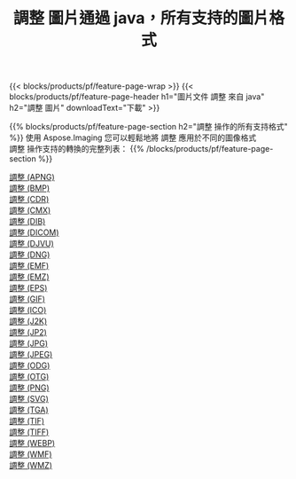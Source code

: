 ﻿---
title: 調整 圖片通過 java，所有支持的圖片格式 
weight: 3920
url: /zh-hant/java/adjust 
lang: zh-hant
langdirlevel: 2
locales: zh-hans,ja,it,ru,de,es,fr,nl,id,lt,pl,pt,vi,tr,ko,zh-hant,ar,hi,th,sv,cs,uk,he
description: 使用 Aspose.Imaging 你可以輕鬆地通過 java 獲取 調整 圖像
---

{{< blocks/products/pf/feature-page-wrap >}}
{{< blocks/products/pf/feature-page-header h1="圖片文件 調整 來自 java" h2="調整 圖片" downloadText="下載" >}}


{{% blocks/products/pf/feature-page-section  h2="調整 操作的所有支持格式" %}}
使用 Aspose.Imaging 您可以輕鬆地將 調整 應用於不同的圖像格式
<br/>
調整 操作支持的轉換的完整列表：
{{% /blocks/products/pf/feature-page-section %}}
<div class="container-fluid productfamilypage bg-gray">
    <div class="convertypes bg-gray agp-content section">
        <div class="container">
		<div class="row other-converters">
		    <div class='col-md-2 other-converter remove-lp remove-rp'><a href="/imaging/zh-hant/java/adjust/apng" >調整 (APNG)</a></div><div class='col-md-2 other-converter remove-lp remove-rp'><a href="/imaging/zh-hant/java/adjust/bmp" >調整 (BMP)</a></div><div class='col-md-2 other-converter remove-lp remove-rp'><a href="/imaging/zh-hant/java/adjust/cdr" >調整 (CDR)</a></div><div class='col-md-2 other-converter remove-lp remove-rp'><a href="/imaging/zh-hant/java/adjust/cmx" >調整 (CMX)</a></div><div class='col-md-2 other-converter remove-lp remove-rp'><a href="/imaging/zh-hant/java/adjust/dib" >調整 (DIB)</a></div><div class='col-md-2 other-converter remove-lp remove-rp'><a href="/imaging/zh-hant/java/adjust/dicom" >調整 (DICOM)</a></div><div class='col-md-2 other-converter remove-lp remove-rp'><a href="/imaging/zh-hant/java/adjust/djvu" >調整 (DJVU)</a></div><div class='col-md-2 other-converter remove-lp remove-rp'><a href="/imaging/zh-hant/java/adjust/dng" >調整 (DNG)</a></div><div class='col-md-2 other-converter remove-lp remove-rp'><a href="/imaging/zh-hant/java/adjust/emf" >調整 (EMF)</a></div><div class='col-md-2 other-converter remove-lp remove-rp'><a href="/imaging/zh-hant/java/adjust/emz" >調整 (EMZ)</a></div><div class='col-md-2 other-converter remove-lp remove-rp'><a href="/imaging/zh-hant/java/adjust/eps" >調整 (EPS)</a></div><div class='col-md-2 other-converter remove-lp remove-rp'><a href="/imaging/zh-hant/java/adjust/gif" >調整 (GIF)</a></div><div class='col-md-2 other-converter remove-lp remove-rp'><a href="/imaging/zh-hant/java/adjust/ico" >調整 (ICO)</a></div><div class='col-md-2 other-converter remove-lp remove-rp'><a href="/imaging/zh-hant/java/adjust/j2k" >調整 (J2K)</a></div><div class='col-md-2 other-converter remove-lp remove-rp'><a href="/imaging/zh-hant/java/adjust/jp2" >調整 (JP2)</a></div><div class='col-md-2 other-converter remove-lp remove-rp'><a href="/imaging/zh-hant/java/adjust/jpg" >調整 (JPG)</a></div><div class='col-md-2 other-converter remove-lp remove-rp'><a href="/imaging/zh-hant/java/adjust/jpeg" >調整 (JPEG)</a></div><div class='col-md-2 other-converter remove-lp remove-rp'><a href="/imaging/zh-hant/java/adjust/odg" >調整 (ODG)</a></div><div class='col-md-2 other-converter remove-lp remove-rp'><a href="/imaging/zh-hant/java/adjust/otg" >調整 (OTG)</a></div><div class='col-md-2 other-converter remove-lp remove-rp'><a href="/imaging/zh-hant/java/adjust/png" >調整 (PNG)</a></div><div class='col-md-2 other-converter remove-lp remove-rp'><a href="/imaging/zh-hant/java/adjust/svg" >調整 (SVG)</a></div><div class='col-md-2 other-converter remove-lp remove-rp'><a href="/imaging/zh-hant/java/adjust/tga" >調整 (TGA)</a></div><div class='col-md-2 other-converter remove-lp remove-rp'><a href="/imaging/zh-hant/java/adjust/tif" >調整 (TIF)</a></div><div class='col-md-2 other-converter remove-lp remove-rp'><a href="/imaging/zh-hant/java/adjust/tiff" >調整 (TIFF)</a></div><div class='col-md-2 other-converter remove-lp remove-rp'><a href="/imaging/zh-hant/java/adjust/webp" >調整 (WEBP)</a></div><div class='col-md-2 other-converter remove-lp remove-rp'><a href="/imaging/zh-hant/java/adjust/wmf" >調整 (WMF)</a></div><div class='col-md-2 other-converter remove-lp remove-rp'><a href="/imaging/zh-hant/java/adjust/wmz" >調整 (WMZ)</a></div>
                </div>
        </div>
    </div>
</div>
<br/>
